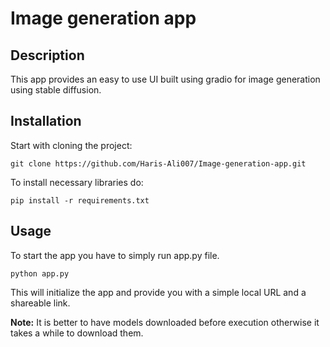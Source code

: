 # Image generation app

## Description
This app provides an easy to use UI built using gradio for image generation using stable diffusion.


## Installation
Start with cloning the project:

```
git clone https://github.com/Haris-Ali007/Image-generation-app.git
```

To install necessary libraries do:

```
pip install -r requirements.txt
```

## Usage
To start the app you have to simply run app.py file.

`python app.py`

This will initialize the app and provide you with a simple local URL and a shareable link.

**Note:** It is better to have models downloaded before execution otherwise it takes a while to download them. 


